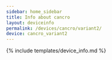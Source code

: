 ```yaml
---
sidebar: home_sidebar
title: Info about cancro
layout: deviceinfo
permalink: /devices/cancro/variant2/
device: cancro_variant2
---
```

{% include templates/device_info.md %}
